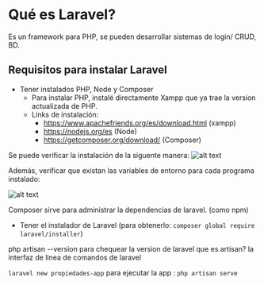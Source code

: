 # Qué es Laravel?

Es un framework para PHP, se pueden desarrollar sistemas de login/ CRUD, BD. 

## Requisitos para instalar Laravel

- Tener instalados PHP, Node y Composer
  - Para instalar PHP, instalé directamente Xampp que ya trae la version actualizada de PHP. 
  - Links de instalación: 
    - https://www.apachefriends.org/es/download.html (xampp)
    - https://nodejs.org/es (Node)
    - https://getcomposer.org/download/ (Composer)

Se puede verificar la instalación de la siguente manera:
![alt text](image.png)

Además, verificar que existan las variables de entorno para cada programa instalado:

![alt text](image-1.png)

Composer sirve para administrar la dependencias de laravel. (como npm)
- Tener el instalador de Laravel (para obtenerlo: `composer global require laravel/installer`)

php artisan --version para chequear la version de laravel
que es artisan? la interfaz de linea de comandos de laravel

`laravel new propiedades-app`
para ejecutar la app : `php artisan serve`